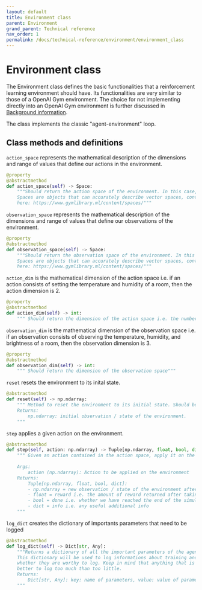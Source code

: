 ```yaml
---
layout: default
title: Environment class
parent: Environment
grand_parent: Technical reference
nav_order: 1
permalink: /docs/technical-reference/environment/environment_class
---
```


# Environment class

The Environment class defines the basic functionalities that a reinforcement learning environment should have. Its functionalities are very similar to those of a OpenAI Gym environment. The choice for not implementing directly into an OpenAI Gym environment is further discussed in [Background information](../../../../ICCP/docs/background-information/openai).


The class implements the classic "agent-environment" loop.


## Class methods and definitions

`action_space` represents the mathematical description of the dimensions and range of values that define our actions in the environment. 
```python
@property
@abstractmethod
def action_space(self) -> Space:
    """Should return the action space of the environment. In this case, it is a Space from the Gym API.
    Spaces are objects that can accurately describe vector spaces, continuous or discrete. More information
    here: https://www.gymlibrary.ml/content/spaces/"""
```

`observation_space` represents the mathematical description of the dimensions and range of values that define our observations of the environment. 
```python
@property
@abstractmethod
def observation_space(self) -> Space:
    """Should return the observation space of the environment. In this case, it is a Space from the Gym API.
    Spaces are objects that can accurately describe vector spaces, continuous or discrete. More information
    here: https://www.gymlibrary.ml/content/spaces/"""
```

`action_dim` is the mathematical dimension of the action space i.e. if an action consists of setting the temperature and humidity of a room, then the action dimension is 2.
```python
@property
@abstractmethod
def action_dim(self) -> int:
    """ Should return the dimension of the action space i.e. the number of actions taken"""
```


`observation_dim` is the mathematical dimension of the observation space i.e. if an observation consists of observing the temperature, humidity, and brightness of a room, then the observation dimension is 3.
```python
@property
@abstractmethod
def observation_dim(self) -> int:
    """ Should return the dimension of the observation space"""
```


`reset` resets the environment to its inital state.
```python
@abstractmethod
def reset(self) -> np.ndarray:
    """ Method to reset the environment to its initial state. Should be called before calling step()
    Returns:
        np.ndarray: initial observation / state of the environment.
    """
```


`step` applies a given action on the environment.
```python
@abstractmethod
def step(self, action: np.ndarray) -> Tuple[np.ndarray, float, bool, dict]:
    """ Given an action contained in the action space, apply it on the environment.
    
    Args:
        action (np.ndarray): Action to be applied on the environment
    Returns:
        Tuple[np.ndarray, float, bool, dict]: 
        - np.ndarray = new observation / state of the environment after applying the action
        - float = reward i.e. the amount of reward returned after taking this action
        - bool = done i.e. whether we have reached the end of the simulation / environment
        - dict = info i.e. any useful additional info 
    """
```


`log_dict` creates the dictionary of importants parameters that need to be logged
```python
@abstractmethod
def log_dict(self) -> Dict[str, Any]:
    """Returns a dictionary of all the important parameters of the agent and the corresponding values (similar to from_dict() above).
    This dictionary will be used to log informations about training and testing sessions, therefore important parameters is defined here by 
    whether they are worthy to log. Keep in mind that anything that is logged will be searchable using the search functions, thus it is always
    better to log too much than too little.
    Returns:
        Dict[str, Any]: key: name of parameters, value: value of parameter in the agent
    """
```